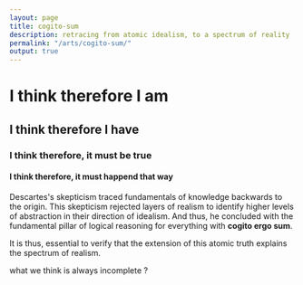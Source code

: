 ```yaml
---
layout: page
title: cogito-sum
description: retracing from atomic idealism, to a spectrum of reality
permalink: "/arts/cogito-sum/"
output: true
---
```


# I think therefore I am
## I think therefore I have
### I think therefore, it must be true
#### I think therefore, it must happend that way

Descartes's skepticism traced fundamentals of knowledge backwards to the origin.
This skepticism rejected layers of realism to identify higher levels of abstraction in their direction of idealism.
And thus, he concluded with the fundamental pillar of logical reasoning for everything with __cogito ergo sum__.

It is thus, essential to verify that the extension of this atomic truth explains the spectrum of realism.

what we think is always incomplete ?

